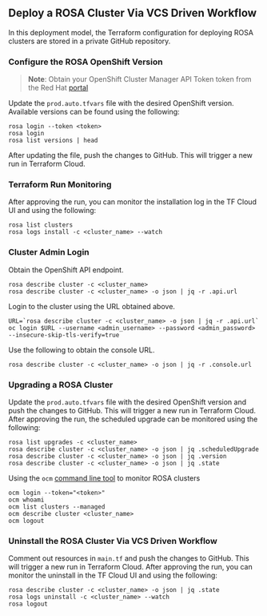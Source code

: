 ## Deploy a ROSA Cluster Via VCS Driven Workflow
In this deployment model, the Terraform configuration for deploying ROSA clusters are stored in a private GitHub repository.

### Configure the ROSA OpenShift Version
>**Note**: Obtain your OpenShift Cluster Manager API Token token from the Red Hat [portal](https://console.redhat.com/openshift/token)

Update the `prod.auto.tfvars` file with the desired OpenShift version. Available versions can be found using the following:
```
rosa login --token <token>
rosa login
rosa list versions | head
```
After updating the file, push the changes to GitHub. This will trigger a new run in Terraform Cloud.

### Terraform Run Monitoring
After approving the run, you can monitor the installation log in the TF Cloud UI and using the following:
```
rosa list clusters
rosa logs install -c <cluster_name> --watch
```

### Cluster Admin Login
Obtain the OpenShift API endpoint.
```
rosa describe cluster -c <cluster_name>
rosa describe cluster -c <cluster_name> -o json | jq -r .api.url
```
Login to the cluster using the URL obtained above. 
```
URL=`rosa describe cluster -c <cluster_name> -o json | jq -r .api.url`
oc login $URL --username <admin_username> --password <admin_password> --insecure-skip-tls-verify=true
```
Use the following to obtain the console URL.
```
rosa describe cluster -c <cluster_name> -o json | jq -r .console.url
```

### Upgrading a ROSA Cluster
Update the `prod.auto.tfvars` file with the desired OpenShift version and push the changes to GitHub. This will trigger a new run in Terraform Cloud. After approving the run, the scheduled upgrade can be monitored using the following:
```
rosa list upgrades -c <cluster_name>
rosa describe cluster -c <cluster_name> -o json | jq .scheduledUpgrade
rosa describe cluster -c <cluster_name> -o json | jq .version
rosa describe cluster -c <cluster_name> -o json | jq .state
```
Using the `ocm` [command line tool](https://console.redhat.com/openshift/downloads) to monitor ROSA clusters

```
ocm login --token="<token>"
ocm whoami
ocm list clusters --managed
ocm describe cluster <cluster_name>
ocm logout
```

### Uninstall the ROSA Cluster Via VCS Driven Workflow
Comment out resources in `main.tf` and push the changes to GitHub. This will trigger a new run in Terraform Cloud. After approving the run, you can monitor the uninstall in the TF Cloud UI and using the following:
```
rosa describe cluster -c <cluster_name> -o json | jq .state
rosa logs uninstall -c <cluster_name> --watch
rosa logout
```